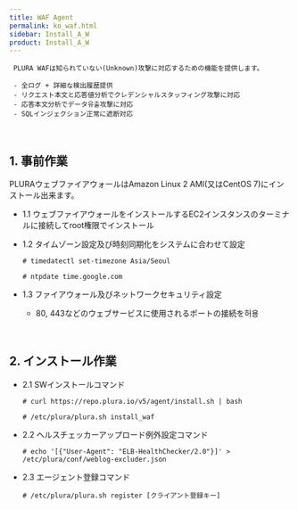 ```yaml
---
title: WAF Agent
permalink: ko_waf.html
sidebar: Install_A_W
product: Install_A_W
---
```

     
     PLURA WAFは知られていない(Unknown)攻撃に対応するための機能を提供します。

     - 全ログ + 詳細な検出履歴提供 
     - リクエスト本文と応答値分析でクレデンシャルスタッフィング攻撃に対応 
     - 応答本文分析でデータ유출攻撃に対応 
     - SQLインジェクション正常に遮断対応 

<br />

## 1. 事前作業

PLURAウェブファイアウォールはAmazon Linux 2 AMI(又はCentOS 7)にインストール出来ます。

  - 1.1 ウェブファイアウォールをインストールするEC2インスタンスのターミナルに接続してroot権限でインストール
  - 1.2 タイムゾーン設定及び時刻同期化をシステムに合わせて設定

     `# timedatectl set-timezone Asia/Seoul`

     `# ntpdate time.google.com`

  - 1.3 ファイアウォール及びネットワークセキュリティ設定 

     - 80, 443などのウェブサービスに使用されるポートの接続を허용

<br />

## 2. インストール作業

  - 2.1 SWインストールコマンド

     `# curl https://repo.plura.io/v5/agent/install.sh | bash`

     `# /etc/plura/plura.sh install_waf`

  - 2.2 ヘルスチェッカーアップロード例外設定コマンド

     `# echo '[{"User-Agent": "ELB-HealthChecker/2.0"}]' > /etc/plura/conf/weblog-excluder.json`

  - 2.3 エージェント登録コマンド

     `# /etc/plura/plura.sh register [クライアント登録キー]`


